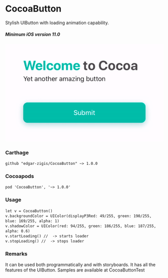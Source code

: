 # CocoaButton

Stylish UIButton with loading animation capability.
##### Minimum iOS version 11.0

![alt text](https://github.com/edgar-zigis/CocoaButton/blob/master/sample.gif?raw=true)

### Carthage

```
github "edgar-zigis/CocoaButton" ~> 1.0.0
```
### Cocoapods

```
pod 'CocoaButton', '~> 1.0.0'
```
### Usage
```
let v = CocoaButton()
v.backgroundColor = UIColor(displayP3Red: 49/255, green: 190/255, blue: 169/255, alpha: 1)
v.shadowColor = UIColor(red: 94/255, green: 186/255, blue: 187/255, alpha: 0.6)
v.startLoading() //  -> starts loader
v.stopLoading() //  -> stops loader
```
### Remarks
It can be used both programmatically and with storyboards. It has all the features of the UIButton. Samples are available at CocoaButtonTest
